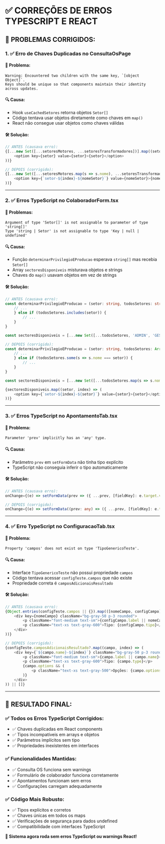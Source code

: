 # ✅ CORREÇÕES DE ERROS TYPESCRIPT E REACT

## 🎯 **PROBLEMAS CORRIGIDOS:**

### **1. ✅ Erro de Chaves Duplicadas no ConsultaOsPage**

#### **🚨 Problema:**
```
Warning: Encountered two children with the same key, `[object Object]`. 
Keys should be unique so that components maintain their identity across updates.
```

#### **🔍 Causa:**
- Hook `useCachedSetores` retorna objetos `Setor[]`
- Código tentava usar objetos diretamente como chaves em `map()`
- React não consegue usar objetos como chaves válidas

#### **🛠️ Solução:**
```typescript
// ANTES (causava erro):
{[...new Set([...setoresMotores, ...setoresTransformadores])].map((setor: string) => (
    <option key={setor} value={setor}>{setor}</option>
))}

// DEPOIS (corrigido):
{[...new Set([...setoresMotores.map(s => s.nome), ...setoresTransformadores.map(s => s.nome)])].map((nomeSetor: string, index: number) => (
    <option key={`setor-${index}-${nomeSetor}`} value={nomeSetor}>{nomeSetor}</option>
))}
```

---

### **2. ✅ Erros TypeScript no ColaboradorForm.tsx**

#### **🚨 Problemas:**
```
Argument of type 'Setor[]' is not assignable to parameter of type 'string[]'
Type 'string | Setor' is not assignable to type 'Key | null | undefined'
```

#### **🔍 Causa:**
- Função `determinarPrivilegioEProducao` esperava `string[]` mas recebia `Setor[]`
- Array `sectoresDisponiveis` misturava objetos e strings
- Chaves do `map()` usavam objetos em vez de strings

#### **🛠️ Solução:**
```typescript
// ANTES (causava erro):
const determinarPrivilegioEProducao = (setor: string, todosSetores: string[]) => {
    // ...
    } else if (todosSetores.includes(setor)) {
        // ...
    }
}

const sectoresDisponiveis = [...new Set([...todosSetores, 'ADMIN', 'GESTAO', 'PCP'])];

// DEPOIS (corrigido):
const determinarPrivilegioEProducao = (setor: string, todosSetores: Array<{nome: string}>) => {
    // ...
    } else if (todosSetores.some(s => s.nome === setor)) {
        // ...
    }
}

const sectoresDisponiveis = [...new Set([...todosSetores.map(s => s.nome), 'ADMIN', 'GESTAO', 'PCP'])];

{sectoresDisponiveis.map((setor, index) => (
    <option key={`setor-${index}-${setor}`} value={setor}>{setor}</option>
))}
```

---

### **3. ✅ Erros TypeScript no ApontamentoTab.tsx**

#### **🚨 Problema:**
```
Parameter 'prev' implicitly has an 'any' type.
```

#### **🔍 Causa:**
- Parâmetro `prev` em `setFormData` não tinha tipo explícito
- TypeScript não conseguia inferir o tipo automaticamente

#### **🛠️ Solução:**
```typescript
// ANTES (causava erro):
onChange={(e) => setFormData(prev => ({ ...prev, [fieldKey]: e.target.value }))}

// DEPOIS (corrigido):
onChange={(e) => setFormData((prev: any) => ({ ...prev, [fieldKey]: e.target.value }))}
```

---

### **4. ✅ Erro TypeScript no ConfiguracaoTab.tsx**

#### **🚨 Problema:**
```
Property 'campos' does not exist on type 'TipoGenericoTeste'.
```

#### **🔍 Causa:**
- Interface `TipoGenericoTeste` não possui propriedade `campos`
- Código tentava acessar `configTeste.campos` que não existe
- Propriedade correta é `camposAdicionaisResultado`

#### **🛠️ Solução:**
```typescript
// ANTES (causava erro):
{Object.entries(configTeste.campos || {}).map(([nomeCampo, configCampo]: [string, any]) => (
    <div key={nomeCampo} className="bg-gray-50 p-3 rounded">
        <p className="font-medium text-sm">{configCampo.label || nomeCampo}</p>
        <p className="text-xs text-gray-600">Tipo: {configCampo.tipo}</p>
    </div>
))}

// DEPOIS (corrigido):
{configTeste.camposAdicionaisResultado?.map((campo, index) => (
    <div key={`${campo.name}-${index}`} className="bg-gray-50 p-3 rounded">
        <p className="font-medium text-sm">{campo.label || campo.name}</p>
        <p className="text-xs text-gray-600">Tipo: {campo.type}</p>
        {campo.options && (
            <p className="text-xs text-gray-500">Opções: {campo.options.join(', ')}</p>
        )}
    </div>
)) || []}
```

---

## 🎯 **RESULTADO FINAL:**

### **✅ Todos os Erros TypeScript Corrigidos:**
- ✅ Chaves duplicadas em React components
- ✅ Tipos incompatíveis em arrays e objetos
- ✅ Parâmetros implícitos sem tipo
- ✅ Propriedades inexistentes em interfaces

### **✅ Funcionalidades Mantidas:**
- ✅ Consulta OS funciona sem warnings
- ✅ Formulário de colaborador funciona corretamente
- ✅ Apontamentos funcionam sem erros
- ✅ Configurações carregam adequadamente

### **✅ Código Mais Robusto:**
- ✅ Tipos explícitos e corretos
- ✅ Chaves únicas em todos os maps
- ✅ Verificações de segurança para dados undefined
- ✅ Compatibilidade com interfaces TypeScript

**🚀 Sistema agora roda sem erros TypeScript ou warnings React!**
